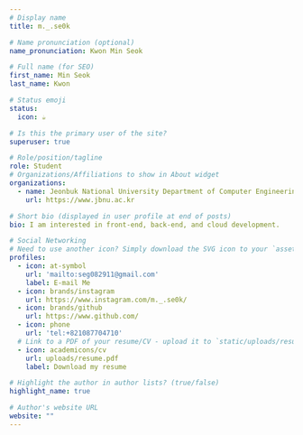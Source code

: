 ```yaml
---
# Display name
title: m._.se0k

# Name pronunciation (optional)
name_pronunciation: Kwon Min Seok

# Full name (for SEO)
first_name: Min Seok
last_name: Kwon

# Status emoji
status:
  icon: ☕️

# Is this the primary user of the site?
superuser: true

# Role/position/tagline
role: Student
# Organizations/Affiliations to show in About widget
organizations:
  - name: Jeonbuk National University Department of Computer Engineering
    url: https://www.jbnu.ac.kr

# Short bio (displayed in user profile at end of posts)
bio: I am interested in front-end, back-end, and cloud development.

# Social Networking
# Need to use another icon? Simply download the SVG icon to your `assets/media/icons/` folder.
profiles:
  - icon: at-symbol
    url: 'mailto:seg082911@gmail.com'
    label: E-mail Me
  - icon: brands/instagram
    url: https://www.instagram.com/m._.se0k/
  - icon: brands/github
    url: https://www.github.com/
  - icon: phone
    url: 'tel:+821087704710'
  # Link to a PDF of your resume/CV - upload it to `static/uploads/resume.pdf`
  - icon: academicons/cv
    url: uploads/resume.pdf
    label: Download my resume

# Highlight the author in author lists? (true/false)
highlight_name: true

# Author's website URL
website: ""
---
```


